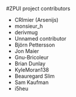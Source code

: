 #ZPUI project contributors

 - CRImier (Arsenijs)
 - monsieur_h
 - derivmug
 - Unnamed contributor
 - Björn Pettersson
 - Jon Maier
 - Gnu-Bricoleur
 - Brian Dunlay
 - KyleMoran138
 - Beauregard Slim
 - Sam Kaufman
 - i5heu
 